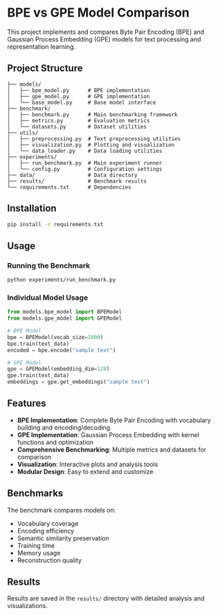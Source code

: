 # BPE vs GPE Model Comparison

This project implements and compares Byte Pair Encoding (BPE) and Gaussian Process Embedding (GPE) models for text processing and representation learning.

## Project Structure

```
├── models/
│   ├── bpe_model.py      # BPE implementation
│   ├── gpe_model.py      # GPE implementation
│   └── base_model.py     # Base model interface
├── benchmark/
│   ├── benchmark.py      # Main benchmarking framework
│   ├── metrics.py        # Evaluation metrics
│   └── datasets.py       # Dataset utilities
├── utils/
│   ├── preprocessing.py  # Text preprocessing utilities
│   ├── visualization.py  # Plotting and visualization
│   └── data_loader.py    # Data loading utilities
├── experiments/
│   ├── run_benchmark.py  # Main experiment runner
│   └── config.py         # Configuration settings
├── data/                 # Data directory
├── results/              # Benchmark results
└── requirements.txt      # Dependencies
```

## Installation

```bash
pip install -r requirements.txt
```

## Usage

### Running the Benchmark

```bash
python experiments/run_benchmark.py
```

### Individual Model Usage

```python
from models.bpe_model import BPEModel
from models.gpe_model import GPEModel

# BPE Model
bpe = BPEModel(vocab_size=1000)
bpe.train(text_data)
encoded = bpe.encode("sample text")

# GPE Model
gpe = GPEModel(embedding_dim=128)
gpe.train(text_data)
embeddings = gpe.get_embeddings("sample text")
```

## Features

- **BPE Implementation**: Complete Byte Pair Encoding with vocabulary building and encoding/decoding
- **GPE Implementation**: Gaussian Process Embedding with kernel functions and optimization
- **Comprehensive Benchmarking**: Multiple metrics and datasets for comparison
- **Visualization**: Interactive plots and analysis tools
- **Modular Design**: Easy to extend and customize

## Benchmarks

The benchmark compares models on:
- Vocabulary coverage
- Encoding efficiency
- Semantic similarity preservation
- Training time
- Memory usage
- Reconstruction quality

## Results

Results are saved in the `results/` directory with detailed analysis and visualizations. 